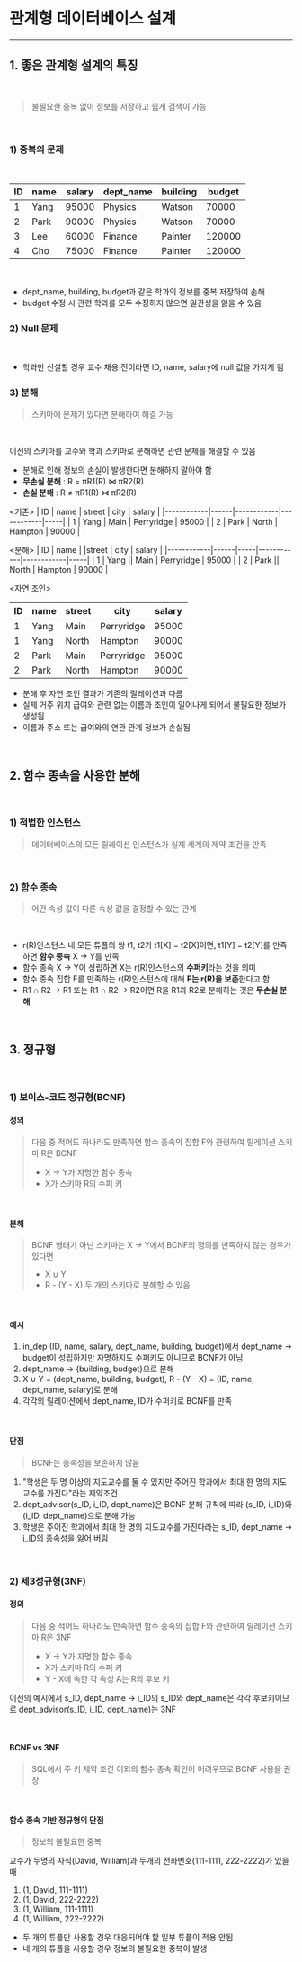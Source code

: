 # 관계형 데이터베이스 설계

---

## 1. 좋은 관계형 설계의 특징

<br>

> 불필요한 중복 없이 정보를 저장하고 쉽게 검색이 가능

<br>

### 1) 중복의 문제

<br>

| ID | name  | salary       | dept_name | building | budget |
|------------|------|------------|----|------------|------|
| 1        | Yang | 95000         | Physics | Watson        | 70000   |
| 2        | Park   | 90000       | Physics | Watson        | 70000    |
| 3        | Lee | 60000         | Finance | Painter        | 120000         |
| 4        | Cho  | 75000    | Finance | Painter        | 120000    |

<br>

- dept_name, building, budget과 같은 학과의 정보를 중복 저장하여 손해
- budget 수정 시 관련 학과를 모두 수정하지 않으면 일관성을 잃을 수 있음

### 2) Null 문제

<br>

- 학과만 신설할 경우 교수 채용 전이라면 ID, name, salary에 null 값을 가지게 됨

### 3) 분해

> 스키마에 문제가 있다면 분해하여 해결 가능

<br>

이전의 스키마를 교수와 학과 스키마로 분해하면 관련 문제를 해결할 수 있음

- 분해로 인해 정보의 손실이 발생한다면 분해하지 말아야 함
- **무손실 분해** : R = πR1(R) ⋈ πR2(R)
- **손실 분해** : R ≠ πR1(R) ⋈ πR2(R)

<기존>
| ID | name  | street       | city | salary |
|------------|------|------------|------------|-----|
| 1        | Yang | Main         | Perryridge | 95000        |
| 2        | Park   | North       | Hampton | 90000        |

<분해>
| ID | name  | |street       | city | salary |
|------------|------|-----|------------|------------|-----|
| 1        | Yang || Main        | Perryridge | 95000        |
| 2        | Park || North       | Hampton | 90000        |

<자연 조인>

| ID | name  | street       | city | salary |
|------------|------|------------|------------|-----|
| 1        | Yang | Main         | Perryridge | 95000        |
| 1        | Yang | North       | Hampton | 90000         |
| 2        | Park | Main         | Perryridge | 95000        |
| 2        | Park | North       | Hampton | 90000        |

- 분해 후 자연 조인 결과가 기존의 릴레이션과 다름
- 실제 거주 위치 급여와 관련 없는 이름과 조인이 일어나게 되어서 불필요한 정보가 생성됨
- 이름과 주소 또는 급여와의 연관 관계 정보가 손실됨

<br>

## 2. 함수 종속을 사용한 분해

<br>

### 1) 적법한 인스턴스

> 데이터베이스의 모든 릴레이션 인스턴스가 실제 세계의 제약 조건을 만족

<br>

### 2) 함수 종속

> 어떤 속성 값이 다른 속성 값을 결정할 수 있는 관계

<br>

- r(R)인스턴스 내 모든 튜플의 쌍 t1, t2가 t1[X] = t2[X]이면, t1[Y] = t2[Y]를 만족하면 **함수 종속** X → Y를 만족
- 함수 종속 X → Y이 성립하면 X는 r(R)인스턴스의 **수퍼키**라는 것을 의미
- 함수 종속 집합 F를 만족하는 r(R)인스턴스에 대해 **F는 r(R)을 보존**한다고 함
- R1 ∩ R2 → R1 또는 R1 ∩ R2 → R2이면 R을 R1과 R2로 분해하는 것은 **무손실 분해**

<br>

## 3. 정규형

<br>

### 1) 보이스-코드 정규형(BCNF)

#### 정의

> 다음 중 적어도 하나라도 만족하면 함수 종속의 집합 F와 관련하여 릴레이션 스키마 R은 BCNF
> - X → Y가 자명한 함수 종속
> - X가 스키마 R의 수퍼 키

<br>

#### 분해

> BCNF 형태가 아닌 스키마는 X → Y에서 BCNF의 정의를 만족하지 않는 경우가 있다면
> - X ∪ Y
> - R - (Y - X)
> 두 개의 스키마로 분해할 수 있음

<br>

#### 예시
1. in_dep (ID, name, salary, dept_name, building, budget)에서 dept_name -> budget이 성립하지만 자명하지도 수퍼키도 아니므로 BCNF가 아님
2. dept_name -> {building, budget}으로 분해
3. X ∪ Y = (dept_name, building, budget), R - (Y - X) = (ID, name, dept_name, salary)로 분해
4. 각각의 릴레이션에서 dept_name, ID가 수퍼키로 BCNF를 만족

<br>

#### 단점
> BCNF는 종속성을 보존하지 않음

1. "학생은 두 명 이상의 지도교수를 둘 수 있지만 주어진 학과에서 최대 한 명의 지도교수를 가진다"라는 제약조건
2. dept_advisor(s_ID, i_ID, dept_name)은 BCNF 분해 규칙에 따라 (s_ID, i_ID)와 (i_ID, dept_name)으로 분해 가능  
3. 학생은 주어진 학과에서 최대 한 명의 지도교수를 가진다라는 s_ID, dept_name -> i_ID의 종속성을 잃어 버림

<br>

### 2) 제3정규형(3NF)

#### 정의

> 다음 중 적어도 하나라도 만족하면 함수 종속의 집합 F와 관련하여 릴레이션 스키마 R은 3NF
> - X → Y가 자명한 함수 종속
> - X가 스키마 R의 수퍼 키
> - Y - X에 속한 각 속성 A는 R의 후보 키

이전의 예시에서 s_ID, dept_name -> i_ID의 s_ID와 dept_name은 각각 후보키이므로 dept_advisor(s_ID, i_ID, dept_name)는 3NF

<br>

#### BCNF vs 3NF

> SQL에서 주 키 제약 조건 이외의 함수 종속 확인이 어려우므로 BCNF 사용을 권장

<br>

#### 함수 종속 기반 정규형의 단점
>정보의 불필요한 중복

교수가 두명의 자식(David, William)과 두개의 전화번호(111-1111, 222-2222)가 있을 때
1. (1, David, 111-1111)
2. (1, David, 222-2222)
3. (1, William, 111-1111)
4. (1, William, 222-2222)  

- 두 개의 튜플만 사용할 경우 대응되어야 할 일부 튜플이 적용 안됨
- 네 개의 튜플을 사용할 경우 정보의 불필요한 중복이 발생
